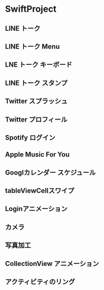 # SwiftProject

## LINE トーク

## LINE トーク Menu

## LNE トーク キーボード

## LINE トーク スタンプ

## Twitter スプラッシュ

## Twitter プロフィール

## Spotify ログイン

## Apple Music For You

## Googlカレンダー スケジュール

## tableViewCellスワイプ

## Loginアニメーション

## カメラ 

## 写真加工

## CollectionView アニメーション

## アクティビティのリング

